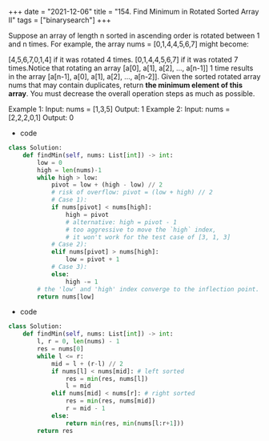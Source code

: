 +++ 
date = "2021-12-06"
title = "154. Find Minimum in Rotated Sorted Array II"
tags = ["binarysearch"]
+++

Suppose an array of length n sorted in ascending order is rotated between 1 and n times. For example, the array nums = [0,1,4,4,5,6,7] might become:

[4,5,6,7,0,1,4] if it was rotated 4 times.
[0,1,4,4,5,6,7] if it was rotated 7 times.Notice that rotating an array [a[0], a[1], a[2], ..., a[n-1]] 1 time results in the array [a[n-1], a[0], a[1], a[2], ..., a[n-2]].
Given the sorted rotated array nums that may contain duplicates, return __the minimum element of this array__.
You must decrease the overall operation steps as much as possible.
 
Example 1:
Input: nums = [1,3,5] Output: 1 
Example 2:
Input: nums = [2,2,2,0,1] Output: 0
- code
```py
class Solution:
    def findMin(self, nums: List[int]) -> int:    
        low = 0
        high = len(nums)-1
        while high > low:
            pivot = low + (high - low) // 2
            # risk of overflow: pivot = (low + high) // 2
            # Case 1):
            if nums[pivot] < nums[high]:
                high = pivot 
                # alternative: high = pivot - 1
                # too aggressive to move the `high` index,
                # it won't work for the test case of [3, 1, 3]
            # Case 2):
            elif nums[pivot] > nums[high]:
                low = pivot + 1
            # Case 3):
            else:
                high -= 1
        # the 'low' and 'high' index converge to the inflection point.
        return nums[low]
```
- code
```py
class Solution:
    def findMin(self, nums: List[int]) -> int:
        l, r = 0, len(nums) - 1
        res = nums[0]
        while l <= r:
            mid = l + (r-l) // 2
            if nums[l] < nums[mid]: # left sorted
                res = min(res, nums[l])
                l = mid
            elif nums[mid] < nums[r]: # right sorted
                res = min(res, nums[mid])
                r = mid - 1
            else:
                return min(res, min(nums[l:r+1]))
        return res
```
